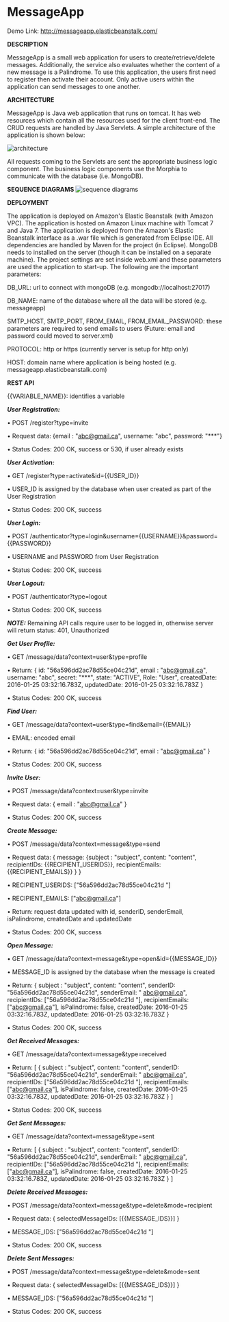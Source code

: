 # MessageApp
Demo Link: http://messageapp.elasticbeanstalk.com/

**DESCRIPTION**

MessageApp is a small web application for users to create/retrieve/delete messages. Additionally, the service also evaluates whether the content of a new message is a Palindrome. 
To use this application, the users first need to register then activate their account. Only active users within the application can send messages to one another.

**ARCHITECTURE**

MessageApp is Java web application that runs on tomcat. It has web resources which contain all the resources used for the client front-end. The CRUD requests are handled by Java Servlets. A simple architecture of the application is shown below:


![architecture](https://cloud.githubusercontent.com/assets/15851901/12544027/d402c790-c303-11e5-9938-535c2d758ac9.png)

All requests coming to the Servlets are sent the appropriate business logic component. The business logic components use the Morphia to communicate with the database (i.e. MongoDB).


**SEQUENCE DIAGRAMS**
![sequence diagrams](https://cloud.githubusercontent.com/assets/15851901/12543973/3c87b2ae-c303-11e5-9c9c-f7efbf4c3f14.png)

**DEPLOYMENT**

The application is deployed on Amazon's Elastic Beanstalk (with Amazon VPC). The application is hosted on Amazon Linux machine with Tomcat 7 and Java 7. The application is deployed from the Amazon's Elastic Beanstalk interface as a .war file which is generated from Eclipse IDE. All dependencies are handled by Maven for the project (in Eclipse).
MongoDB needs to installed on the server (though it can be installed on a separate machine). The project settings are set inside web.xml and these parameters are used the application to start-up. The following are the important parameters:

DB_URL: url to connect with mongoDB (e.g. mongodb://localhost:27017)

DB_NAME: name of the database where all the data will be stored (e.g. messageapp)

SMTP_HOST, SMTP_PORT, FROM_EMAIL, FROM_EMAIL_PASSWORD: these parameters are required to send emails to users (Future: email and password could moved to server.xml)

PROTOCOL: http or https (currently server is setup for http only)

HOST: domain name where application is being hosted (e.g. messageapp.elasticbeanstalk.com)


**REST API**

{{VARIABLE_NAME}}: identifies a variable

**_User Registration:_** 

•	POST /register?type=invite

•	Request data: {email : "abc@gmail.ca", username: "abc", password: "***"}

•	Status Codes: 200 OK, success or 530, if user already exists

**_User Activation:_**

•	GET /register?type=activate&id={{USER_ID}}

•	USER_ID is assigned by the database when user created as part of the User Registration

•	Status Codes: 200 OK, success

**_User Login:_**

•	POST /authenticator?type=login&username={{USERNAME}}&password={{PASSWORD}}

•	USERNAME and PASSWORD from User Registration

•	Status Codes: 200 OK, success

**_User Logout:_**

•	POST /authenticator?type=logout

•	Status Codes: 200 OK, success

**_NOTE:_** Remaining API calls require user to be logged in, otherwise server will return status: 401, Unauthorized

**_Get User Profile:_**

•	GET /message/data?context=user&type=profile

•	Return: { id: "56a596dd2ac78d55ce04c21d", email : "abc@gmail.ca", username: "abc",  secret: "***",  state: "ACTIVE", Role: "User", createdDate: 2016-01-25 03:32:16.783Z, updatedDate: 2016-01-25 03:32:16.783Z }

•	Status Codes: 200 OK, success

**_Find User:_**

•	GET /message/data?context=user&type=find&email={{EMAIL}}

•	EMAIL: encoded email

•	Return: { id: "56a596dd2ac78d55ce04c21d",  email : "abc@gmail.ca" }

•	Status Codes: 200 OK, success

**_Invite User:_**

•	POST /message/data?context=user&type=invite

•	Request data: { email : "abc@gmail.ca" }

•	Status Codes: 200 OK, success

**_Create Message:_**

•	POST /message/data?context=message&type=send

•	Request data: { message: {subject : "subject", content: "content", recipientIDs: {{RECIPIENT_USERIDS}}, recipientEmails: {{RECIPIENT_EMAILS}} } }

•	RECIPIENT_USERIDS: ["56a596dd2ac78d55ce04c21d "]

•	RECIPIENT_EMAILS: ["abc@gmail.ca"]

•	Return: request data updated with id, senderID, senderEmail, isPalindrome, createdDate and updatedDate

•	Status Codes: 200 OK, success

**_Open Message:_**

•	GET /message/data?context=message&type=open&id={{MESSAGE_ID}}

•	MESSAGE_ID is assigned by the database when the message is created

•	Return: { subject : "subject", content: "content", senderID: "56a596dd2ac78d55ce04c21d", senderEmail: " abc@gmail.ca", recipientIDs: ["56a596dd2ac78d55ce04c21d "], recipientEmails: ["abc@gmail.ca"], isPalindrome: false, createdDate: 2016-01-25 03:32:16.783Z, updatedDate: 2016-01-25 03:32:16.783Z }

•	Status Codes: 200 OK, success

**_Get Received Messages:_**

•	GET /message/data?context=message&type=received

•	Return: [ { subject : "subject", content: "content", senderID: "56a596dd2ac78d55ce04c21d", senderEmail: " abc@gmail.ca", recipientIDs: ["56a596dd2ac78d55ce04c21d "], recipientEmails: ["abc@gmail.ca"], isPalindrome: false, createdDate: 2016-01-25 03:32:16.783Z, updatedDate: 2016-01-25 03:32:16.783Z } ]

•	Status Codes: 200 OK, success

**_Get Sent Messages:_**

•	GET /message/data?context=message&type=sent

•	Return: [ { subject : "subject", content: "content", senderID: "56a596dd2ac78d55ce04c21d", senderEmail: " abc@gmail.ca", recipientIDs: ["56a596dd2ac78d55ce04c21d "], recipientEmails: ["abc@gmail.ca"], isPalindrome: false, createdDate: 2016-01-25 03:32:16.783Z, updatedDate: 2016-01-25 03:32:16.783Z } ]

**_Delete Received Messages:_**

•	POST /message/data?context=message&type=delete&mode=recipient

•	Request data: { selectedMessageIDs: [{{MESSAGE_IDS}}] }

•	MESSAGE_IDS: ["56a596dd2ac78d55ce04c21d "]

•	Status Codes: 200 OK, success

**_Delete Sent Messages:_**

•	POST /message/data?context=message&type=delete&mode=sent

•	Request data: { selectedMessageIDs: [{{MESSAGE_IDS}}] }

•	MESSAGE_IDS: ["56a596dd2ac78d55ce04c21d "]

•	Status Codes: 200 OK, success
